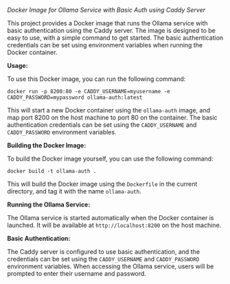 *Docker Image for Ollama Service with Basic Auth using Caddy Server*

This project provides a Docker image that runs the Ollama service with basic authentication using the Caddy server. The image is designed to be easy to use, with a simple command to get started. The basic authentication credentials can be set using environment variables when running the Docker container.

**Usage:**

To use this Docker image, you can run the following command:
```
docker run -p 8200:80 -e CADDY_USERNAME=myusername -e CADDY_PASSWORD=mypassword ollama-auth:latest
```
This will start a new Docker container using the `ollama-auth` image, and map port 8200 on the host machine to port 80 on the container. The basic authentication credentials can be set using the `CADDY_USERNAME` and `CADDY_PASSWORD` environment variables.

**Building the Docker Image:**

To build the Docker image yourself, you can use the following command:
```
docker build -t ollama-auth .
```
This will build the Docker image using the `Dockerfile` in the current directory, and tag it with the name `ollama-auth`.

**Running the Ollama Service:**

The Ollama service is started automatically when the Docker container is launched. It will be available at `http://localhost:8200` on the host machine.

**Basic Authentication:**

The Caddy server is configured to use basic authentication, and the credentials can be set using the `CADDY_USERNAME` and `CADDY_PASSWORD` environment variables. When accessing the Ollama service, users will be prompted to enter their username and password.
